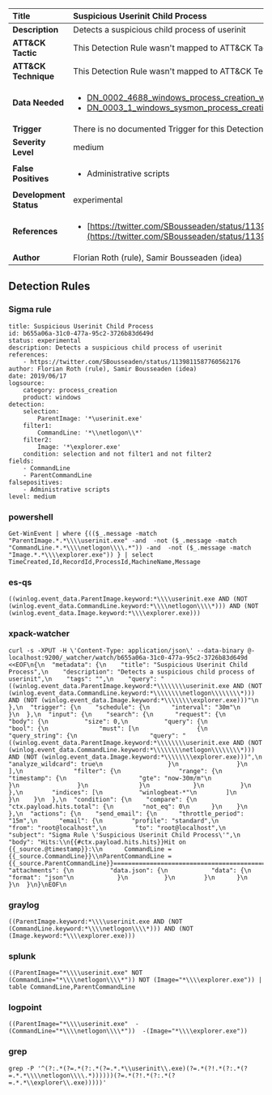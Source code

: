 | Title                    | Suspicious Userinit Child Process       |
|:-------------------------|:------------------|
| **Description**          | Detects a suspicious child process of userinit |
| **ATT&amp;CK Tactic**    |   This Detection Rule wasn't mapped to ATT&amp;CK Tactic yet  |
| **ATT&amp;CK Technique** |  This Detection Rule wasn't mapped to ATT&amp;CK Technique yet  |
| **Data Needed**          | <ul><li>[DN_0002_4688_windows_process_creation_with_commandline](../Data_Needed/DN_0002_4688_windows_process_creation_with_commandline.md)</li><li>[DN_0003_1_windows_sysmon_process_creation](../Data_Needed/DN_0003_1_windows_sysmon_process_creation.md)</li></ul>  |
| **Trigger**              |  There is no documented Trigger for this Detection Rule yet  |
| **Severity Level**       | medium |
| **False Positives**      | <ul><li>Administrative scripts</li></ul>  |
| **Development Status**   | experimental |
| **References**           | <ul><li>[https://twitter.com/SBousseaden/status/1139811587760562176](https://twitter.com/SBousseaden/status/1139811587760562176)</li></ul>  |
| **Author**               | Florian Roth (rule), Samir Bousseaden (idea) |


## Detection Rules

### Sigma rule

```
title: Suspicious Userinit Child Process
id: b655a06a-31c0-477a-95c2-3726b83d649d
status: experimental
description: Detects a suspicious child process of userinit
references:
    - https://twitter.com/SBousseaden/status/1139811587760562176
author: Florian Roth (rule), Samir Bousseaden (idea)
date: 2019/06/17
logsource:
    category: process_creation
    product: windows
detection:
    selection:
        ParentImage: '*\userinit.exe'
    filter1:
        CommandLine: '*\\netlogon\\*'
    filter2:
        Image: '*\explorer.exe'
    condition: selection and not filter1 and not filter2
fields:
    - CommandLine
    - ParentCommandLine
falsepositives:
    - Administrative scripts
level: medium

```





### powershell
    
```
Get-WinEvent | where {(($_.message -match "ParentImage.*.*\\\\userinit.exe" -and  -not ($_.message -match "CommandLine.*.*\\\\netlogon\\\\.*")) -and  -not ($_.message -match "Image.*.*\\\\explorer.exe")) } | select TimeCreated,Id,RecordId,ProcessId,MachineName,Message
```


### es-qs
    
```
((winlog.event_data.ParentImage.keyword:*\\\\userinit.exe AND (NOT (winlog.event_data.CommandLine.keyword:*\\\\netlogon\\\\*))) AND (NOT (winlog.event_data.Image.keyword:*\\\\explorer.exe)))
```


### xpack-watcher
    
```
curl -s -XPUT -H \'Content-Type: application/json\' --data-binary @- localhost:9200/_watcher/watch/b655a06a-31c0-477a-95c2-3726b83d649d <<EOF\n{\n  "metadata": {\n    "title": "Suspicious Userinit Child Process",\n    "description": "Detects a suspicious child process of userinit",\n    "tags": "",\n    "query": "((winlog.event_data.ParentImage.keyword:*\\\\\\\\userinit.exe AND (NOT (winlog.event_data.CommandLine.keyword:*\\\\\\\\netlogon\\\\\\\\*))) AND (NOT (winlog.event_data.Image.keyword:*\\\\\\\\explorer.exe)))"\n  },\n  "trigger": {\n    "schedule": {\n      "interval": "30m"\n    }\n  },\n  "input": {\n    "search": {\n      "request": {\n        "body": {\n          "size": 0,\n          "query": {\n            "bool": {\n              "must": [\n                {\n                  "query_string": {\n                    "query": "((winlog.event_data.ParentImage.keyword:*\\\\\\\\userinit.exe AND (NOT (winlog.event_data.CommandLine.keyword:*\\\\\\\\netlogon\\\\\\\\*))) AND (NOT (winlog.event_data.Image.keyword:*\\\\\\\\explorer.exe)))",\n                    "analyze_wildcard": true\n                  }\n                }\n              ],\n              "filter": {\n                "range": {\n                  "timestamp": {\n                    "gte": "now-30m/m"\n                  }\n                }\n              }\n            }\n          }\n        },\n        "indices": [\n          "winlogbeat-*"\n        ]\n      }\n    }\n  },\n  "condition": {\n    "compare": {\n      "ctx.payload.hits.total": {\n        "not_eq": 0\n      }\n    }\n  },\n  "actions": {\n    "send_email": {\n      "throttle_period": "15m",\n      "email": {\n        "profile": "standard",\n        "from": "root@localhost",\n        "to": "root@localhost",\n        "subject": "Sigma Rule \'Suspicious Userinit Child Process\'",\n        "body": "Hits:\\n{{#ctx.payload.hits.hits}}Hit on {{_source.@timestamp}}:\\n      CommandLine = {{_source.CommandLine}}\\nParentCommandLine = {{_source.ParentCommandLine}}================================================================================\\n{{/ctx.payload.hits.hits}}",\n        "attachments": {\n          "data.json": {\n            "data": {\n              "format": "json"\n            }\n          }\n        }\n      }\n    }\n  }\n}\nEOF\n
```


### graylog
    
```
((ParentImage.keyword:*\\\\userinit.exe AND (NOT (CommandLine.keyword:*\\\\netlogon\\\\*))) AND (NOT (Image.keyword:*\\\\explorer.exe)))
```


### splunk
    
```
((ParentImage="*\\\\userinit.exe" NOT (CommandLine="*\\\\netlogon\\\\*")) NOT (Image="*\\\\explorer.exe")) | table CommandLine,ParentCommandLine
```


### logpoint
    
```
((ParentImage="*\\\\userinit.exe"  -(CommandLine="*\\\\netlogon\\\\*"))  -(Image="*\\\\explorer.exe"))
```


### grep
    
```
grep -P '^(?:.*(?=.*(?:.*(?=.*.*\\userinit\\.exe)(?=.*(?!.*(?:.*(?=.*.*\\\\netlogon\\\\.*))))))(?=.*(?!.*(?:.*(?=.*.*\\explorer\\.exe)))))'
```



